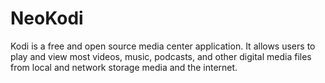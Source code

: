 # NeoKodi
Kodi is a free and open source media center application. It allows users to play and view most videos, music, podcasts, and other digital media files from local and network storage media and the internet.
